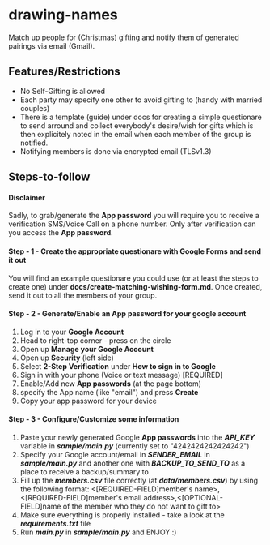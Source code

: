 # drawing-names
Match up people for (Christmas) gifting and notify them of generated pairings 
via email (Gmail).

## Features/Restrictions
- No Self-Gifting is allowed
- Each party may specify one other to avoid gifting to (handy with married 
  couples)
- There is a template (guide) under docs for creating a simple questionare to 
  send arround and collect everybody's desire/wish for gifts which is then 
  explicitely noted in the email when each member of the group is notified.
- Notifying members is done via encrypted email (TLSv1.3)

## Steps-to-follow

#### Disclaimer
Sadly, to grab/generate the **App password** you will require you to 
receive a verification SMS/Voice Call on a phone number. Only after 
verification can you access the **App password**.

#### Step - 1 - Create the appropriate questionare with Google Forms and send it out
You will find an example questionare you could use (or at least the steps 
to create one) under **docs/create-matching-wishing-form.md**.
Once created, send it out to all the members of your group.

#### Step - 2 - Generate/Enable an App password for your google account
1. Log in to your **Google Account**
2. Head to right-top corner - press on the circle
3. Open up **Manage your Google Account**
4. Open up **Security** (left side)
5. Select **2-Step Verification** under **How to sign in to Google**
6. Sign in with your phone (Voice or text message) [REQUIRED] 
7. Enable/Add new **App passwords** (at the page bottom) 
8. specify the App name (like "email") and press **Create**
9. Copy your app password for your device 

#### Step - 3 - Configure/Customize some information
1. Paste your newly generated Google **App passwords** into the 
   ***API_KEY*** variable in ***sample/main.py*** (currently set to 
   "4242424242424242")
2. Specify your Google account/email in ***SENDER_EMAIL*** in 
    ***sample/main.py*** and another one with ***BACKUP_TO_SEND_TO*** as a 
    place to receive a backup/summary to
3. Fill up the ***members.csv*** file correctly (at ***data/members.csv***) 
   by using the following format:
<[REQUIRED-FIELD]member's name>,<[REQUIRED-FIELD]member's email address>,<[OPTIONAL-FIELD]name of the member who they do not want to gift to>
4. Make sure everything is properly installed - take a look at the 
   ***requirements.txt*** file 
5. Run ***main.py*** in ***sample/main.py*** and ENJOY :)

